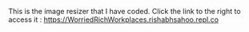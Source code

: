 
This is the image resizer that I have coded.
Click the link to the right to access it : https://WorriedRichWorkplaces.rishabhsahoo.repl.co

